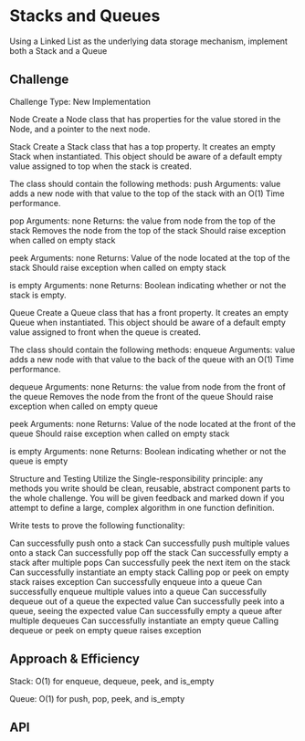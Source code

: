 # Stacks and Queues
<!-- Short summary or background information -->

Using a Linked List as the underlying data storage mechanism, implement both a Stack and a Queue

## Challenge
<!-- Description of the challenge -->
Challenge Type: New Implementation

Node
    Create a Node class that has properties for the value stored in the Node, and a pointer to the next node.

Stack
    Create a Stack class that has a top property. It creates an empty Stack when instantiated.
    This object should be aware of a default empty value assigned to top when the stack is created.

The class should contain the following methods:
push
    Arguments: value
    adds a new node with that value to the top of the stack with an O(1) Time performance.

pop
    Arguments: none
    Returns: the value from node from the top of the stack
    Removes the node from the top of the stack
    Should raise exception when called on empty stack

peek
    Arguments: none
    Returns: Value of the node located at the top of the stack
    Should raise exception when called on empty stack

is empty
    Arguments: none
    Returns: Boolean indicating whether or not the stack is empty.

Queue
    Create a Queue class that has a front property. It creates an empty Queue when instantiated.
    This object should be aware of a default empty value assigned to front when the queue is created.

The class should contain the following methods:
enqueue
    Arguments: value
    adds a new node with that value to the back of the queue with an O(1) Time performance.

dequeue
    Arguments: none
    Returns: the value from node from the front of the queue
    Removes the node from the front of the queue
    Should raise exception when called on empty queue

peek
    Arguments: none
    Returns: Value of the node located at the front of the queue
    Should raise exception when called on empty stack

is empty
    Arguments: none
    Returns: Boolean indicating whether or not the queue is empty

Structure and Testing
Utilize the Single-responsibility principle: any methods you write should be clean, reusable, abstract component parts to the whole challenge. You will be given feedback and marked down if you attempt to define a large, complex algorithm in one function definition.

Write tests to prove the following functionality:

Can successfully push onto a stack
Can successfully push multiple values onto a stack
Can successfully pop off the stack
Can successfully empty a stack after multiple pops
Can successfully peek the next item on the stack
Can successfully instantiate an empty stack
Calling pop or peek on empty stack raises exception
Can successfully enqueue into a queue
Can successfully enqueue multiple values into a queue
Can successfully dequeue out of a queue the expected value
Can successfully peek into a queue, seeing the expected value
Can successfully empty a queue after multiple dequeues
Can successfully instantiate an empty queue
Calling dequeue or peek on empty queue raises exception

## Approach & Efficiency
<!-- What approach did you take? Why? What is the Big O space/time for this approach? -->
Stack:
    O(1) for enqueue, dequeue, peek, and is_empty

Queue:
    O(1) for push, pop, peek, and is_empty

## API
<!-- Description of each method publicly available to your Stack and Queue-->
